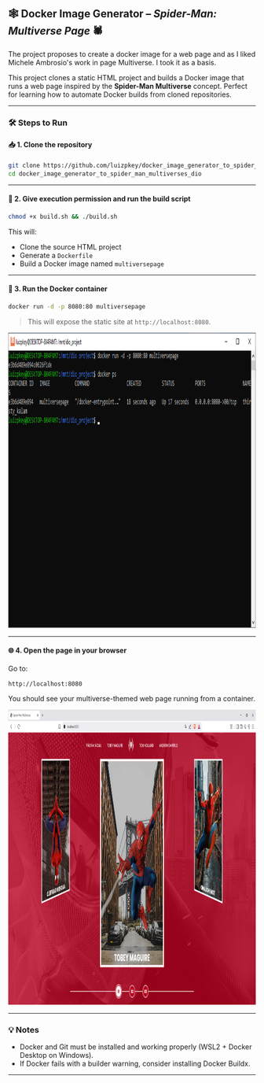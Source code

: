 ## 🕸️ Docker Image Generator – *Spider-Man: Multiverse Page* 🕷️

The project proposes to create a docker image for a web page and as I liked Michele Ambrosio's work in page Multiverse. I took it as a basis.

This project clones a static HTML project and builds a Docker image that runs a web page inspired by the **Spider-Man Multiverse** concept. Perfect for learning how to automate Docker builds from cloned repositories.

---

### 🛠️ Steps to Run

#### 📥 1. Clone the repository

```bash
git clone https://github.com/luizpkey/docker_image_generator_to_spider_man_multiverses_dio.git
cd docker_image_generator_to_spider_man_multiverses_dio
```

---

#### 🔧 2. Give execution permission and run the build script

```bash
chmod +x build.sh && ./build.sh
```

This will:

* Clone the source HTML project
* Generate a `Dockerfile`
* Build a Docker image named `multiversepage`

---

#### 🐳 3. Run the Docker container

```bash
docker run -d -p 8080:80 multiversepage
```

> This will expose the static site at `http://localhost:8080`.

<p align="center">
  <img src="https://github.com/luizpkey/docker_image_generator_to_spider_man_multiverses_dio/blob/main/assets/CreateDockerContainer.png" width="800" height="600" alt="Docker container created">
</p>

---

#### 🌐 4. Open the page in your browser

Go to:

```
http://localhost:8080
```

You should see your multiverse-themed web page running from a container.

<p align="center">
  <img src="https://github.com/luizpkey/docker_image_generator_to_spider_man_multiverses_dio/blob/main/assets/PageInContainerRun.png" width="800" height="600" alt="Page running in Docker container">
</p>

---

### 💡 Notes

* Docker and Git must be installed and working properly (WSL2 + Docker Desktop on Windows).
* If Docker fails with a builder warning, consider installing Docker Buildx.

---
